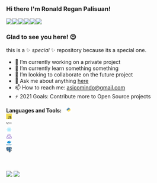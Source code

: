 ### Hi there I'm Ronald Regan Palisuan!
<a href='https://discordapp.com/users/713540446034591814'>
  <img align='left' width='16px' src='https://cdn.jsdelivr.net/npm/simple-icons@v4/icons/discord.svg' />
</a>
<a href='https://twitter.com/rpalisuan'>
  <img align='left' width='16px' src='https://cdn.jsdelivr.net/npm/simple-icons@v4/icons/twitter.svg' />
</a>
<a href='https://www.linkedin.com/in/ronald-regan-palisuan-833451163/'>
  <img align='left' width='16px' src='https://cdn.jsdelivr.net/npm/simple-icons@v4/icons/linkedin.svg' />
</a>
<a href='https://www.github.com/zolvo'>
  <img align='left' width='16px' src='https://cdn.jsdelivr.net/npm/simple-icons@v4/icons/github.svg' />
</a>
<a href='https://www.instagram.com/ronaldpalisuan/'>
  <img align='left' width='16px' src='https://cdn.jsdelivr.net/npm/simple-icons@v4/icons/instagram.svg' />
</a>
<a href='https://www.facebook.com/rpalisuan/'>
  <img align='left' width='16px' src='https://cdn.jsdelivr.net/npm/simple-icons@v4/icons/facebook.svg' />
</a>

<br/>


### Glad to see you here! 😍 &nbsp;

this is a ✨ _special_ ✨ repository because its a special one.
- 🔭 I’m currently working on a private project
- 🌱 I’m currently learn something something
- 👯 I’m looking to collaborate on the future project
- 💬 Ask me about anything [here](https://github.com/zolvo/zolvo/issues)
- 📫 How to reach me: asicomindo@gmail.com
- ⚡ 2021 Goals: Contribute more to Open Source projects

**Languages and Tools:** &nbsp;
<code><img height='15' src='https://raw.githubusercontent.com/github/explore/80688e429a7d4ef2fca1e82350fe8e3517d3494d/topics/python/python.png'> </code>
<code><img height='15' src='https://raw.githubusercontent.com/github/explore/80688e429a7d4ef2fca1e82350fe8e3517d3494d/topics/javascript/javascript.png'> </code>
<code><img height='15' src='https://raw.githubusercontent.com/github/explore/80688e429a7d4ef2fca1e82350fe8e3517d3494d/topics/flask/flask.png'> </code>
<code><img height='15' src='https://raw.githubusercontent.com/github/explore/80688e429a7d4ef2fca1e82350fe8e3517d3494d/topics/react/react.png'> </code>
<code><img height='15' src='https://raw.githubusercontent.com/github/explore/80688e429a7d4ef2fca1e82350fe8e3517d3494d/topics/redux/redux.png'> </code>
<code><img height='15' src='https://raw.githubusercontent.com/github/explore/80688e429a7d4ef2fca1e82350fe8e3517d3494d/topics/docker/docker.png'> </code>
<code><img height='15' src='https://raw.githubusercontent.com/github/explore/80688e429a7d4ef2fca1e82350fe8e3517d3494d/topics/postgresql/postgresql.png'> </code>



<br/>


<p alignt='center'>
  <img align="center" src="https://github-readme-stats.vercel.app/api/top-langs/?username=zolvo&theme=radical&hide_langs_below=1&layout=compact" />
  <img align="center" src="https://github-readme-stats.vercel.app/api?username=zolvo&show_icons=true&theme=radical&line_height=21"/>
</p>

<!--
**zolvo/zolvo** is a ✨ _special_ ✨ repository because its `README.md` (this file) appears on your GitHub profile.

Here are some ideas to get you started:

- 🔭 I’m currently working on ...
- 🌱 I’m currently learning ...
- 👯 I’m looking to collaborate on ...
- 🤔 I’m looking for help with ...
- 💬 Ask me about ...
- 📫 How to reach me: ...
- 😄 Pronouns: ...
- ⚡ Fun fact: ...
-->
